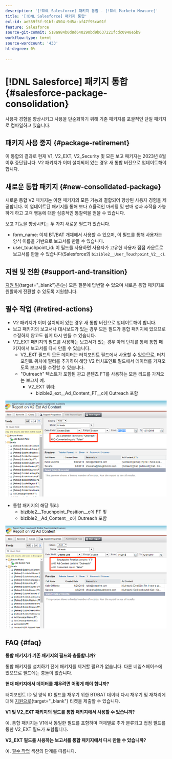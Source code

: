 ```yaml
---
description: '[!DNL Salesforce] 패키지 통합 - [!DNL Marketo Measure]'
title: '[!DNL Salesforce] 패키지 통합'
exl-id: ae559f5f-91bf-4504-9d5a-af47f95ca01f
feature: Salesforce
source-git-commit: 518a984b0d8d640290bd9b637221fcdc0948e5b9
workflow-type: tm+mt
source-wordcount: '433'
ht-degree: 0%

---
```


# [!DNL Salesforce] 패키지 통합 {#salesforce-package-consolidation}

사용자 경험을 향상시키고 사용을 단순화하기 위해 기존 패키지를 포괄적인 단일 패키지로 컴파일하고 있습니다.

## 패키지 사용 중지 {#package-retirement}

이 통합의 결과로 현재 V1, V2_EXT, V2_Security 및 모든 보고 패키지는 2023년 8월 이후 중단됩니다. V2 패키지가 이미 설치되어 있는 경우 새 통합 버전으로 업데이트해야 합니다.

## 새로운 통합 패키지 {#new-consolidated-package}

새로운 통합 V2 패키지는 이전 패키지의 모든 기능과 결합되어 향상된 사용자 경험을 제공합니다. 이 업데이트된 패키지를 통해 보다 효율적인 마케팅 및 판매 성과 추적을 가능하게 하고 고객 행동에 대한 심층적인 통찰력을 얻을 수 있습니다.

보고 기능을 향상시키는 두 가지 새로운 필드가 있습니다.

* form_name: 이제 BT/BAT 개체에서 사용할 수 있으며, 이 필드를 통해 사용자는 양식 이름을 기반으로 보고서를 만들 수 있습니다.
* user_touchpoint_id: 이 필드를 사용하면 사용자가 고유한 사용자 접점 카운트로 보고서를 만들 수 있습니다(Salesforce의 `bizible2__User_Touchpoint_V2__c`).

## 지원 및 전환 {#support-and-transition}

[지원 팀](https://nation.marketo.com/t5/support/ct-p/Support){target="_blank"}은(는) 모든 질문에 답변할 수 있으며 새로운 통합 패키지로 원활하게 전환할 수 있도록 지원합니다.

## 필수 작업 {#retired-actions}

* V2 패키지가 이미 설치되어 있는 경우 새 통합 버전으로 업데이트해야 합니다.
* 보고 패키지의 보고서나 대시보드가 있는 경우 모든 필드가 통합 패키지에 있으므로 수정하지 않고도 쉽게 다시 만들 수 있습니다.
* V2_EXT 패키지의 필드를 사용하는 보고서가 있는 경우 아래 단계를 통해 통합 패키지에서 보고서를 다시 만들 수 있습니다.
   * V2_EXT 필드의 모든 데이터는 터치포인트 필드에서 사용할 수 있으므로, 터치포인트 위치에 필터를 추가하여 해당 V2 터치포인트 필드에서 데이터를 가져오도록 보고서를 수정할 수 있습니다.
   * &quot;Outreach&quot; 텍스트가 포함된 광고 콘텐츠 FT를 사용하는 모든 리드를 가져오는 보고서 예.
      * V2_EXT 쿼리:
         * bizible2_ext__Ad_Content_FT__c에 Outreach 포함

![](assets/package-consolidation-1.png)

* 통합 패키지의 해당 쿼리:
   * bizible2__Touchpoint_Position__c에 FT 및
   * bizible2__Ad_Content__c에 Outreach 포함

![](assets/salesforce-package-consolidation-2.png)

## FAQ {#faq}

**통합 패키지가 기존 패키지의 필드와 충돌합니까?**

통합 패키지를 설치하기 전에 패키지를 제거할 필요가 없습니다. 다른 네임스페이스에 있으므로 필드에는 충돌이 없습니다.

**현재 패키지에서 데이터를 채우려면 어떻게 해야 합니까?**

터치포인트 ID 및 양식 ID 필드를 채우기 위한 BT/BAT 데이터 다시 채우기 및 재처리에 대해 [지원으로 &#x200B;](https://nation.marketo.com/t5/support/ct-p/Support){target="_blank"} 티켓을 제출할 수 있습니다.

**V1 및 V2_EXT 패키지의 필드를 통합 패키지에서 사용할 수 있습니까?**

예. 통합 패키지는 V1에서 동일한 필드를 포함하며 객체별로 추가 분류되고 접점 필드를 통한 V2_EXT 필드가 포함됩니다.

**V2_EXT 필드를 사용하는 보고서를 통합 패키지에서 다시 만들 수 있습니까?**

예. [필수 작업](#retired-actions) 섹션의 단계를 따릅니다.
